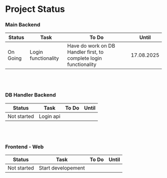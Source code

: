# Project Status


### Main Backend

| Status   | Task                | To Do                                                             | Until      |
| -------- | ------------------- | ----------------------------------------------------------------- | ---------- |
| On Going | Login functionality | Have do work on DB Handler first, to complete login functionality | 17.08.2025 |

<br><br>

### DB Handler Backend


| Status      | Task      | To Do | Until |
| ----------- | --------- | ----- | ----- |
| Not started | Login api |       |       |

<br><br>

### Frontend -  Web


| Status      | Task               | To Do | Until |
| ----------- | ------------------ | ----- | ----- |
| Not started | Start developement |       |       |

<br><br>

